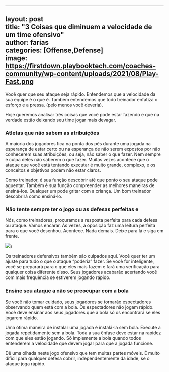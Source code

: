 ---   
 layout: post   
 title: "3 Coisas que diminuem a velocidade de um time ofensivo"   
 author: farias   
 categories:  [Offense,Defense\]   
 image: https://firstdown.playbooktech.com/coaches-community/wp-content/uploads/2021/08/Play-Fast.png   
  ---   

Você quer que seu ataque seja rápido. Entendemos que a velocidade da sua equipe é o que é. Também entendemos que todo treinador enfatiza o esforço e a pressa. (pelo menos você deveria).

Hoje queremos analisar três coisas que você pode estar fazendo e que na verdade estão deixando seu time jogar mais devagar. 

### Atletas que não sabem as atribuições

A maioria dos jogadores fica na ponta dos pés durante uma jogada na esperança de estar certo ou na esperança de não serem expostos por não conhecerem suas atribuições, ou seja, não saber o que fazer. Nem sempre é culpa deles não saberem o que fazer. Muitas vezes acontece que o ataque que você está tentando executar é muito grande, complexo, e os conceitos e objetivos podem não estar claros.

Como treinador, é sua função descobrir até que ponto o seu ataque pode aguentar. Também é sua função compreender as melhores maneiras de ensiná-los. Qualquer um pode gritar com a criança. Um bom treinador descobrirá como ensiná-lo.

### Não tente sempre ter o jogo ou as defesas perfeitas e

Nós, como treinadores, procuramos a resposta perfeita para cada defesa ou ataque. Vamos encarar. Às vezes, a oposição faz uma leitura perfeita para o que você desenhou. Acontece. Nada demais. Deixe para lá e siga em frente.

![](https://firstdown.playbooktech.com/coaches-community/wp-content/uploads/2021/08/Play-Fast.png))   

Os treinadores defensivos também são culpados aqui. Você quer ter um ajuste para tudo o que o ataque “poderia” fazer. Se você for inteligente, você se preparará para o que eles mais fazem e fará uma verificação para qualquer coisa diferente disso. Seus jogadores acabarão acertando você com mais frequência se estiverem jogando rápido.

### Ensine seu ataque a não se preocupar com a bola

Se você não tomar cuidado, seus jogadores se tornarão espectadores observando quem está com a bola. Os espectadores não jogam rápido. Você deve ensinar aos seus jogadores que a bola só os encontrará se eles jogarem rápido.

Uma ótima maneira de instalar uma jogada é instalá-la sem bola. Execute a jogada repetidamente sem a bola. Toda a sua ênfase deve estar na rapidez com que eles estão jogando. Só implemente a bola quando todos entenderem a velocidade que devem jogar para que a jogada funcione.

Dê uma olhada neste jogo ofensivo que tem muitas partes móveis. É muito difícil para qualquer defesa cobrir, independentemente da idade, se o ataque joga rápido.